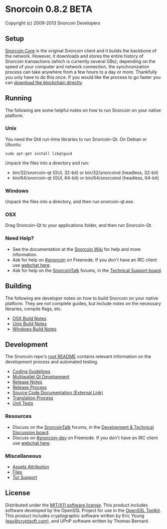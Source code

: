 Snorcoin 0.8.2 BETA 
====================

Copyright (c) 2009-2013 Snorcoin Developers


Setup
---------------------
[Snorcoin Core](http://snorcoin.org/en/download) is the original Snorcoin client and it builds the backbone of the network. However, it downloads and stores the entire history of Snorcoin transactions (which is currently several GBs); depending on the speed of your computer and network connection, the synchronization process can take anywhere from a few hours to a day or more. Thankfully you only have to do this once. If you would like the process to go faster you can [download the blockchain directly](https://snorcointalk.org/index.php?topic=145386.0).

Running
---------------------
The following are some helpful notes on how to run Snorcoin on your native platform. 

### Unix

You need the Qt4 run-time libraries to run Snorcoin-Qt. On Debian or Ubuntu:

	sudo apt-get install libqtgui4

Unpack the files into a directory and run:

- bin/32/snorcoin-qt (GUI, 32-bit) or bin/32/snorcoind (headless, 32-bit)
- bin/64/snorcoin-qt (GUI, 64-bit) or bin/64/snorcoind (headless, 64-bit)



### Windows

Unpack the files into a directory, and then run snorcoin-qt.exe.

### OSX

Drag Snorcoin-Qt to your applications folder, and then run Snorcoin-Qt.

### Need Help?

* See the documentation at the [Snorcoin Wiki](https://en.snorcoin.it/wiki/Main_Page)
for help and more information.
* Ask for help on [#snorcoin](http://webchat.freenode.net?channels=snorcoin) on Freenode. If you don't have an IRC client use [webchat here](http://webchat.freenode.net?channels=snorcoin).
* Ask for help on the [SnorcoinTalk](https://snorcointalk.org/) forums, in the [Technical Support board](https://snorcointalk.org/index.php?board=4.0).

Building
---------------------
The following are developer notes on how to build Snorcoin on your native platform. They are not complete guides, but include notes on the necessary libraries, compile flags, etc.

- [OSX Build Notes](build-osx.md)
- [Unix Build Notes](build-unix.md)
- [Windows Build Notes](build-msw.md)

Development
---------------------
The Snorcoin repo's [root README](https://github.com/snorcoin/snorcoin/blob/master/README.md) contains relevant information on the development process and automated testing.

- [Coding Guidelines](coding.md)
- [Multiwallet Qt Development](multiwallet-qt.md)
- [Release Notes](release-notes.md)
- [Release Process](release-process.md)
- [Source Code Documentation (External Link)](https://dev.visucore.com/snorcoin/doxygen/)
- [Translation Process](translation_process.md)
- [Unit Tests](unit-tests.md)

### Resources
* Discuss on the [SnorcoinTalk](https://snorcointalk.org/) forums, in the [Development & Technical Discussion board](https://snorcointalk.org/index.php?board=6.0).
* Discuss on [#snorcoin-dev](http://webchat.freenode.net/?channels=snorcoin) on Freenode. If you don't have an IRC client use [webchat here](http://webchat.freenode.net/?channels=snorcoin-dev).

### Miscellaneous
- [Assets Attribution](assets-attribution.md)
- [Files](files.md)
- [Tor Support](tor.md)

License
---------------------
Distributed under the [MIT/X11 software license](http://www.opensource.org/licenses/mit-license.php).
This product includes software developed by the OpenSSL Project for use in the [OpenSSL Toolkit](http://www.openssl.org/). This product includes
cryptographic software written by Eric Young ([eay@cryptsoft.com](mailto:eay@cryptsoft.com)), and UPnP software written by Thomas Bernard.
